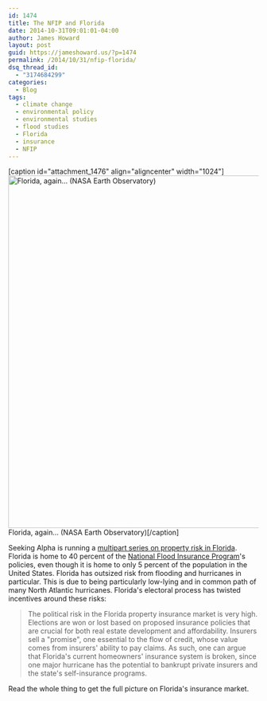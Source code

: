 ```yaml
---
id: 1474
title: The NFIP and Florida
date: 2014-10-31T09:01:01-04:00
author: James Howard
layout: post
guid: https://jameshoward.us/?p=1474
permalink: /2014/10/31/nfip-florida/
dsq_thread_id:
  - "3174684299"
categories:
  - Blog
tags:
  - climate change
  - environmental policy
  - environmental studies
  - flood studies
  - Florida
  - insurance
  - NFIP
---
```

[caption id="attachment_1476" align="aligncenter" width="1024"]<a href="https://jameshoward.us/wp-content/uploads/2014/10/1024px-Hurricane_Isaac_by_Night.jpeg"><img src="https://jameshoward.us/wp-content/uploads/2014/10/1024px-Hurricane_Isaac_by_Night.jpeg" alt="Florida, again... (NASA Earth Observatory)" width="1024" height="708" class="size-full wp-image-1476" /></a> Florida, again... (NASA Earth Observatory)[/caption]

Seeking Alpha is running a <a href="http://seekingalpha.com/article/2600335-the-unsustainable-state-of-the-florida-property-insurance-market-part-i">multipart series on property risk in Florida</a>.  Florida is home to 40 percent of the <a href="https://www.nfipservices.com/">National Flood Insurance Program</a>'s policies, even though it is home to only 5 percent of the population in the United States.  Florida has outsized risk from flooding and hurricanes in particular.  This is due to being particularly low-lying and in common path of many North Atlantic hurricanes.  Florida's electoral process has twisted incentives around these risks:

<blockquote>
  The political risk in the Florida property insurance market is very high. Elections are won or lost based on proposed insurance policies that are crucial for both real estate development and affordability. Insurers sell a "promise", one essential to the flow of credit, whose value comes from insurers' ability to pay claims. As such, one can argue that Florida's current homeowners' insurance system is broken, since one major hurricane has the potential to bankrupt private insurers and the state's self-insurance programs.
</blockquote>

Read the whole thing to get the full picture on Florida's insurance market.

